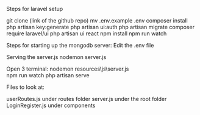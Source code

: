
Steps for laravel setup

git clone (link of the github repo)
mv .env.example .env
composer install
php artisan key:generate
php artisan ui:auth
php artisan migrate
composer require laravel/ui
php artisan ui react
npm install
npm run watch

Steps for starting up the mongodb server:
Edit the .env file 

Serving the server.js
nodemon server.js


 Open 3 terminal:
 nodemon resources\js\server.js  
 npm run watch
 php artisan serve


Files to look at:

userRoutes.js under routes folder
server.js under the root folder
LoginRegister.js under components